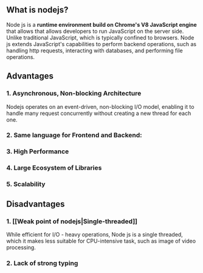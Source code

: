 ## What is nodejs?

Node js is a **runtime environment build on Chrome's V8 JavaScript engine** that allows that allows developers to run JavaScript on the server side. Unlike traditional JavaScript, which is typically confined to browsers. Node js extends JavaScript's capabilities to perform backend operations, such as handling http requests, interacting with databases, and performing file operations.

## Advantages

### 1. Asynchronous, Non-blocking Architecture

Nodejs operates on an event-driven, non-blocking I/O model, enabling it to handle many request concurrently without creating a new thread for each one.
### 2. Same language for Frontend and Backend:
### 3. High Performance

### 4. Large Ecosystem of Libraries
### 5. Scalability

## Disadvantages

### 1. [[Weak point of nodejs|Single-threaded]]

While efficient for I/O - heavy operations, Node js is a single threaded, which it makes less suitable for CPU-intensive task, such as image of video processing.
### 2. Lack of strong typing


